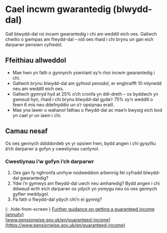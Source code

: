 # Cael incwm gwarantedig (blwydd-dal)

Gall blwydd-dal roi incwm gwarantedig i chi am weddill eich oes. Gallwch chwilio o gwmpas am flwydd-dal – nid oes rhaid i chi brynu un gan eich darparwr pensiwn cyfredol.

## Ffeithiau allweddol

* Mae hwn yn fath o gynnyrch yswiriant sy’n rhoi incwm gwarantedig i chi.
* Gallwch brynu blwydd-dal am gyfnod penodol, er enghraifft 10 mlynedd neu am weddill eich oes.
* Gallwch gymryd hyd at 25% o’ch cronfa yn ddi-dreth – os byddwch yn gwneud hyn, rhaid i chi brynu blwydd-dal gyda’r 75% sy’n weddill o fewn 6 mis neu ddefnyddio un o’r opsiynau eraill.
* Mae yna lawer o wahanol fathau o flwydd-dal ac mae’n bwysig eich bod yn cael yr un iawn i chi.

## Camau nesaf

Os oes gennych ddiddordeb yn yr opsiwn hwn, bydd angen i chi gysylltu â’ch darparwr a gofyn y cwestiynau canlynol.

### Cwestiynau i’w gofyn i’ch darparwr

1. Oes gan fy nghronfa unrhyw nodweddion arbennig fel cyfradd blwydd-dal gwarantedig?
2. Ydw i’n gymwys am flwydd-dal uwch neu amharedig? Bydd angen i chi ddweud wrth eich darparwr os ydych yn ysmygu neu os oes gennych gyflwr meddygol.
3. Pa fath o flwydd-dal ydych chi’n ei gynnig?

{: .hide-from-screen }
[Further guidance on getting a guaranteed income (annuity)](https://www.pensionwise.gov.uk/en/guaranteed-income)<br>
[www.pensionwise.gov.uk/en/guaranteed-income](https://www.pensionwise.gov.uk/en/guaranteed-income)
